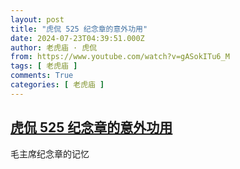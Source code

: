 ```yaml
---
layout: post
title: "虎侃 525 纪念章的意外功用"
date: 2024-07-23T04:39:51.000Z
author: 老虎庙 · 虎侃
from: https://www.youtube.com/watch?v=gASokITu6_M
tags: [ 老虎庙 ]
comments: True
categories: [ 老虎庙 ]
---
```

<!--1721709591000-->
[虎侃 525 纪念章的意外功用](https://www.youtube.com/watch?v=gASokITu6_M)
------

<div>
毛主席纪念章的记忆
</div>
